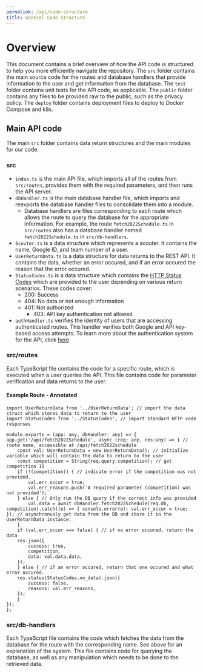 ```yaml
---
permalink: /api/code-structure
title: General Code Structure
---
```


# Overview
This document contains a brief overview of how the API code is structured to help you more efficiently navigate the repository. The `src` folder contains the main source code for the routes and database handlers that provide information to the user and get information from the database. The `test` folder contains unit tests for the API code, as applicable. The `public` folder contains any files to be provided raw to the public, such as the privacy policy. The `deploy` folder contains deployment files to deploy to Docker Compose and k8s.

## Main API code 
The main `src` folder contains data return structures and the main modules for our code.

### src
* `index.ts` is the main API file, which imports all of the routes from `src/routes`, provides them with the required parameters, and then runs the API server.
* `dbHandler.ts` is the main database handler file, which imports and reexports the database handler files to consolidate them into a module.  
  * Database handlers are files corresponding to each route which allows the route to query the database for the appropriate information. For example, the route `fetch2022Schedule.ts` in `src/routes` also has a database handler named `fetch2022Schedule.ts` in `src/db-handlers`.
* `Scouter.ts` is a data structure which represents a scouter. It contains the name, Google ID, and team number of a user.
* `UserReturnData.ts` is a data structure for data returns to the REST API. It contains the data, whether an error occured, and if an error occured the reason that the error occured. 
* `StatusCodes.ts` is a data structure which contains the [HTTP Status Codes](https://developer.mozilla.org/en-US/docs/Web/HTTP/Status) which are provided to the user depending on various return scenarios. These codes cover:  
    * 200: Success
    * 404: No data or not enough information
    * 401: Not authorized 
        * 403: API key authentication not allowed
* `authHandler.ts` verifies the identity of users that are accessing authenticated routes. This handler verifies both Google and API key-based access attempts. To learn more about the authentication system for the API, click [here](/api/authentication)

### src/routes
Each TypeScript file contains the code for a specific route, which is executed when a user queries the API. This file contains code for parameter verification and data returns to the user.

#### Example Route - Annotated
    import UserReturnData from '../UserReturnData'; // import the data struct which stores data to return to the user
    import StatusCodes from '../StatusCodes'; // import standard HTTP code responses

    module.exports = (app: any, dbHandler: any) => {
    app.get('/api/fetch2022Schedule', async (req: any, res:any) => { // route name, accessible at /api/fetch2022schedule
        const val: UserReturnData = new UserReturnData(); // initialize variable which will contain the data to return to the user
        const competition = String(req.query.competition); // get competition ID
        if (!(competition)) { // indicate error if the competition was not provided. 
            val.err_occur = true;
            val.err_reasons.push('A required parameter (competition) was not provided'); 
        } else { // Only run the DB query if the correct info was provided
            val.data = await dbHandler.fetch2022Schedule(req.db, competition).catch((e) => { console.error(e); val.err_occur = true; }); // asynchronusly get data from the DB and store it in the UserReturnData instance. 
        }
        if (val.err_occur === false) { // if no error occured, return the data
        res.json({
            success: true,
            competition,
            data: val.data.data,
        });
        } else { // if an error occured, return that one occured and what error occured.
        res.status(StatusCodes.no_data).json({
            success: false,
            reasons: val.err_reasons,
        });
        }
    });
    };

### src/db-handlers
Each TypeScript file contains the code which fetches the data from the database for the route with the corresponding name. See above for an explanation of the system. This file contains code for querying the database, as well as any manipulation which needs to be done to the retrieved data.